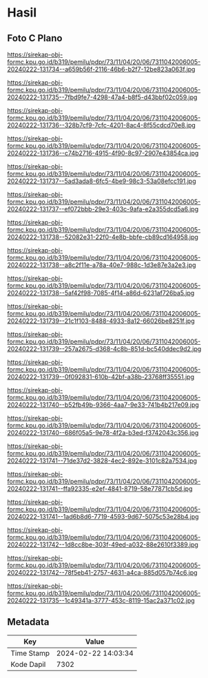 # Hasil

## Foto C Plano

https://sirekap-obj-formc.kpu.go.id/b319/pemilu/pdpr/73/11/04/20/06/7311042006005-20240222-131734--a659b56f-2116-46b6-b2f7-12be823a063f.jpg

https://sirekap-obj-formc.kpu.go.id/b319/pemilu/pdpr/73/11/04/20/06/7311042006005-20240222-131735--7fbd9fe7-4298-47a4-b8f5-d43bbf02c059.jpg

https://sirekap-obj-formc.kpu.go.id/b319/pemilu/pdpr/73/11/04/20/06/7311042006005-20240222-131736--328b7cf9-7cfc-4201-8ac4-8f55cdcd70e8.jpg

https://sirekap-obj-formc.kpu.go.id/b319/pemilu/pdpr/73/11/04/20/06/7311042006005-20240222-131736--c74b2716-4915-4f90-8c97-2907e43854ca.jpg

https://sirekap-obj-formc.kpu.go.id/b319/pemilu/pdpr/73/11/04/20/06/7311042006005-20240222-131737--5ad3ada8-6fc5-4be9-98c3-53a08efcc191.jpg

https://sirekap-obj-formc.kpu.go.id/b319/pemilu/pdpr/73/11/04/20/06/7311042006005-20240222-131737--ef072bbb-29e3-403c-9afa-e2a355dcd5a6.jpg

https://sirekap-obj-formc.kpu.go.id/b319/pemilu/pdpr/73/11/04/20/06/7311042006005-20240222-131738--52082e31-22f0-4e8b-bbfe-cb89cd164958.jpg

https://sirekap-obj-formc.kpu.go.id/b319/pemilu/pdpr/73/11/04/20/06/7311042006005-20240222-131738--a8c2f11e-a78a-40e7-988c-1d3e87e3a2e3.jpg

https://sirekap-obj-formc.kpu.go.id/b319/pemilu/pdpr/73/11/04/20/06/7311042006005-20240222-131738--5af42f98-7085-4f14-a86d-6231af726ba5.jpg

https://sirekap-obj-formc.kpu.go.id/b319/pemilu/pdpr/73/11/04/20/06/7311042006005-20240222-131739--21c1f103-8488-4933-8a12-66026be8251f.jpg

https://sirekap-obj-formc.kpu.go.id/b319/pemilu/pdpr/73/11/04/20/06/7311042006005-20240222-131739--257a2675-d368-4c8b-851d-bc540ddec9d2.jpg

https://sirekap-obj-formc.kpu.go.id/b319/pemilu/pdpr/73/11/04/20/06/7311042006005-20240222-131739--0f092831-610b-42bf-a38b-23768ff35551.jpg

https://sirekap-obj-formc.kpu.go.id/b319/pemilu/pdpr/73/11/04/20/06/7311042006005-20240222-131740--b52fb49b-9366-4aa7-9e33-741b4b217e09.jpg

https://sirekap-obj-formc.kpu.go.id/b319/pemilu/pdpr/73/11/04/20/06/7311042006005-20240222-131740--686f05a5-9e78-4f2a-b3ed-f3742043c356.jpg

https://sirekap-obj-formc.kpu.go.id/b319/pemilu/pdpr/73/11/04/20/06/7311042006005-20240222-131741--71de37d2-3828-4ec2-892e-3101c82a7534.jpg

https://sirekap-obj-formc.kpu.go.id/b319/pemilu/pdpr/73/11/04/20/06/7311042006005-20240222-131741--ffa92335-e2ef-4841-8719-58e77871cb5d.jpg

https://sirekap-obj-formc.kpu.go.id/b319/pemilu/pdpr/73/11/04/20/06/7311042006005-20240222-131741--1ad6b8d6-7719-4593-9d67-5075c53e28b4.jpg

https://sirekap-obj-formc.kpu.go.id/b319/pemilu/pdpr/73/11/04/20/06/7311042006005-20240222-131742--1d8cc8be-303f-49ed-a032-88e2610f3389.jpg

https://sirekap-obj-formc.kpu.go.id/b319/pemilu/pdpr/73/11/04/20/06/7311042006005-20240222-131742--78f5eb41-2757-4631-a4ca-885d057b74c6.jpg

https://sirekap-obj-formc.kpu.go.id/b319/pemilu/pdpr/73/11/04/20/06/7311042006005-20240222-131735--1c49341a-3777-453c-8119-15ac2a371c02.jpg


## Metadata

| Key        | Value               |
| ---------- | ------------------- |
| Time Stamp | 2024-02-22 14:03:34 |
| Kode Dapil | 7302                |



